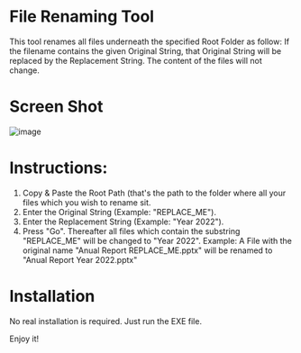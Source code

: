 # File Renaming Tool
This tool renames all files underneath the specified Root Folder as follow: If the filename contains the given Original String, that Original String will be replaced by the Replacement String. The content of the files will not change.

# Screen Shot

![image](https://user-images.githubusercontent.com/98264396/180599535-025eb5c0-7804-4532-a0bb-bedc3b1ef295.png)
# Instructions:
1. Copy & Paste the Root Path (that's the path to the folder where all your files which you wish to rename sit.
2. Enter the Original String (Example: "REPLACE_ME").
3. Enter the Replacement String (Example: "Year 2022").
4. Press "Go".
Thereafter all files which contain the substring "REPLACE_ME" will be changed to "Year 2022".
Example:
   A File with the original name "Anual Report REPLACE_ME.pptx" will be renamed to "Anual Report Year 2022.pptx"

# Installation
No real installation is required. Just run the EXE file.

Enjoy it!
